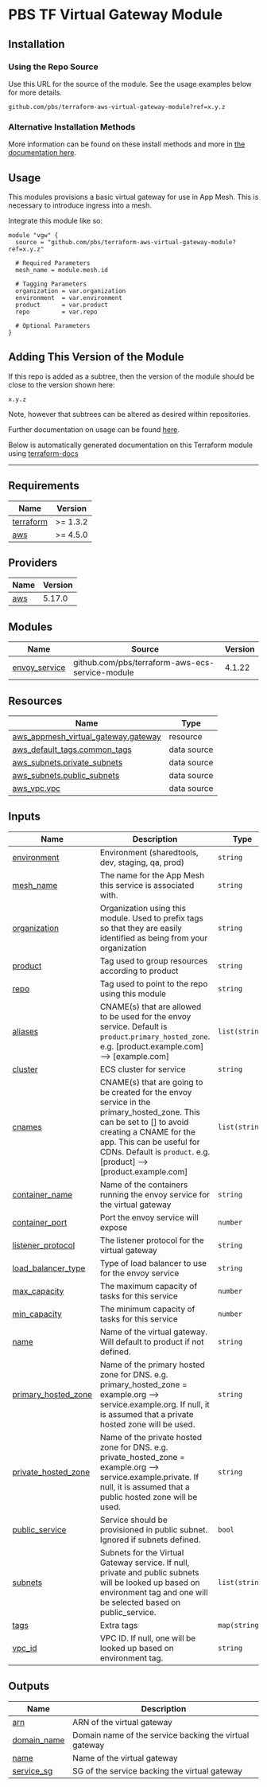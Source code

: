 # PBS TF Virtual Gateway Module

## Installation

### Using the Repo Source

Use this URL for the source of the module. See the usage examples below for more details.

```hcl
github.com/pbs/terraform-aws-virtual-gateway-module?ref=x.y.z
```

### Alternative Installation Methods

More information can be found on these install methods and more in [the documentation here](./docs/general/install).

## Usage

This modules provisions a basic virtual gateway for use in App Mesh. This is necessary to introduce ingress into a mesh.

Integrate this module like so:

```hcl
module "vgw" {
  source = "github.com/pbs/terraform-aws-virtual-gateway-module?ref=x.y.z"

  # Required Parameters
  mesh_name = module.mesh.id

  # Tagging Parameters
  organization = var.organization
  environment  = var.environment
  product      = var.product
  repo         = var.repo

  # Optional Parameters
}
```

## Adding This Version of the Module

If this repo is added as a subtree, then the version of the module should be close to the version shown here:

`x.y.z`

Note, however that subtrees can be altered as desired within repositories.

Further documentation on usage can be found [here](./docs).

Below is automatically generated documentation on this Terraform module using [terraform-docs][terraform-docs]

---

[terraform-docs]: https://github.com/terraform-docs/terraform-docs

## Requirements

| Name | Version |
|------|---------|
| <a name="requirement_terraform"></a> [terraform](#requirement\_terraform) | >= 1.3.2 |
| <a name="requirement_aws"></a> [aws](#requirement\_aws) | >= 4.5.0 |

## Providers

| Name | Version |
|------|---------|
| <a name="provider_aws"></a> [aws](#provider\_aws) | 5.17.0 |

## Modules

| Name | Source | Version |
|------|--------|---------|
| <a name="module_envoy_service"></a> [envoy\_service](#module\_envoy\_service) | github.com/pbs/terraform-aws-ecs-service-module | 4.1.22 |

## Resources

| Name | Type |
|------|------|
| [aws_appmesh_virtual_gateway.gateway](https://registry.terraform.io/providers/hashicorp/aws/latest/docs/resources/appmesh_virtual_gateway) | resource |
| [aws_default_tags.common_tags](https://registry.terraform.io/providers/hashicorp/aws/latest/docs/data-sources/default_tags) | data source |
| [aws_subnets.private_subnets](https://registry.terraform.io/providers/hashicorp/aws/latest/docs/data-sources/subnets) | data source |
| [aws_subnets.public_subnets](https://registry.terraform.io/providers/hashicorp/aws/latest/docs/data-sources/subnets) | data source |
| [aws_vpc.vpc](https://registry.terraform.io/providers/hashicorp/aws/latest/docs/data-sources/vpc) | data source |

## Inputs

| Name | Description | Type | Default | Required |
|------|-------------|------|---------|:--------:|
| <a name="input_environment"></a> [environment](#input\_environment) | Environment (sharedtools, dev, staging, qa, prod) | `string` | n/a | yes |
| <a name="input_mesh_name"></a> [mesh\_name](#input\_mesh\_name) | The name for the App Mesh this service is associated with. | `string` | n/a | yes |
| <a name="input_organization"></a> [organization](#input\_organization) | Organization using this module. Used to prefix tags so that they are easily identified as being from your organization | `string` | n/a | yes |
| <a name="input_product"></a> [product](#input\_product) | Tag used to group resources according to product | `string` | n/a | yes |
| <a name="input_repo"></a> [repo](#input\_repo) | Tag used to point to the repo using this module | `string` | n/a | yes |
| <a name="input_aliases"></a> [aliases](#input\_aliases) | CNAME(s) that are allowed to be used for the envoy service. Default is `product`.`primary_hosted_zone`. e.g. [product.example.com] --> [example.com] | `list(string)` | `null` | no |
| <a name="input_cluster"></a> [cluster](#input\_cluster) | ECS cluster for service | `string` | `null` | no |
| <a name="input_cnames"></a> [cnames](#input\_cnames) | CNAME(s) that are going to be created for the envoy service in the primary\_hosted\_zone. This can be set to [] to avoid creating a CNAME for the app. This can be useful for CDNs. Default is `product`. e.g. [product] --> [product.example.com] | `list(string)` | `null` | no |
| <a name="input_container_name"></a> [container\_name](#input\_container\_name) | Name of the containers running the envoy service for the virtual gateway | `string` | `"envoy"` | no |
| <a name="input_container_port"></a> [container\_port](#input\_container\_port) | Port the envoy service will expose | `number` | `8080` | no |
| <a name="input_listener_protocol"></a> [listener\_protocol](#input\_listener\_protocol) | The listener protocol for the virtual gateway | `string` | `"http"` | no |
| <a name="input_load_balancer_type"></a> [load\_balancer\_type](#input\_load\_balancer\_type) | Type of load balancer to use for the envoy service | `string` | `"network"` | no |
| <a name="input_max_capacity"></a> [max\_capacity](#input\_max\_capacity) | The maximum capacity of tasks for this service | `number` | `2` | no |
| <a name="input_min_capacity"></a> [min\_capacity](#input\_min\_capacity) | The minimum capacity of tasks for this service | `number` | `1` | no |
| <a name="input_name"></a> [name](#input\_name) | Name of the virtual gateway. Will default to product if not defined. | `string` | `null` | no |
| <a name="input_primary_hosted_zone"></a> [primary\_hosted\_zone](#input\_primary\_hosted\_zone) | Name of the primary hosted zone for DNS. e.g. primary\_hosted\_zone = example.org --> service.example.org. If null, it is assumed that a private hosted zone will be used. | `string` | `null` | no |
| <a name="input_private_hosted_zone"></a> [private\_hosted\_zone](#input\_private\_hosted\_zone) | Name of the private hosted zone for DNS. e.g. private\_hosted\_zone = example.org --> service.example.private. If null, it is assumed that a public hosted zone will be used. | `string` | `null` | no |
| <a name="input_public_service"></a> [public\_service](#input\_public\_service) | Service should be provisioned in public subnet. Ignored if subnets defined. | `bool` | `true` | no |
| <a name="input_subnets"></a> [subnets](#input\_subnets) | Subnets for the Virtual Gateway service. If null, private and public subnets will be looked up based on environment tag and one will be selected based on public\_service. | `list(string)` | `null` | no |
| <a name="input_tags"></a> [tags](#input\_tags) | Extra tags | `map(string)` | `{}` | no |
| <a name="input_vpc_id"></a> [vpc\_id](#input\_vpc\_id) | VPC ID. If null, one will be looked up based on environment tag. | `string` | `null` | no |

## Outputs

| Name | Description |
|------|-------------|
| <a name="output_arn"></a> [arn](#output\_arn) | ARN of the virtual gateway |
| <a name="output_domain_name"></a> [domain\_name](#output\_domain\_name) | Domain name of the service backing the virtual gateway |
| <a name="output_name"></a> [name](#output\_name) | Name of the virtual gateway |
| <a name="output_service_sg"></a> [service\_sg](#output\_service\_sg) | SG of the service backing the virtual gateway |
